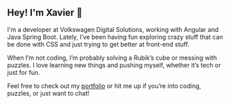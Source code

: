 ## Hey! I'm Xavier 👋

I'm a developer at Volkswagen Digital Solutions, working with Angular and Java Spring Boot. Lately, I’ve been having fun exploring crazy stuff that can be done with CSS and just trying to get better at front-end stuff.

When I’m not coding, I’m probably solving a Rubik’s cube or messing with puzzles. I love learning new things and pushing myself, whether it’s tech or just for fun.

Feel free to check out my [portfolio](https://xavier-batista-fernandes.github.io/) or hit me up if you’re into coding, puzzles, or just want to chat!
